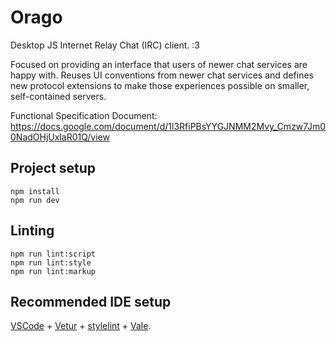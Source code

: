 # Orago

Desktop JS Internet Relay Chat (IRC) client. :3

Focused on providing an interface that users of newer chat services are happy with. Reuses UI conventions from newer chat services and defines new protocol extensions to make those experiences possible on smaller, self-contained servers.

Functional Specification Document: https://docs.google.com/document/d/1l3RfiPBsYYGJNMM2Mvy_Cmzw7Jm00NadOHjUxlaR01Q/view

## Project setup

```
npm install
npm run dev
```

## Linting

```
npm run lint:script
npm run lint:style
npm run lint:markup
```

## Recommended IDE setup

[VSCode](https://code.visualstudio.com/) + [Vetur](https://marketplace.visualstudio.com/items?itemName=octref.vetur) + [stylelint](https://marketplace.visualstudio.com/items?itemName=stylelint.vscode-stylelint) + [Vale](https://marketplace.visualstudio.com/items?itemName=errata-ai.vale-server).

